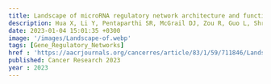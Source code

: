 ```yaml
---
title: Landscape of microRNA regulatory network architecture and functional rerouting in cancer
description: Hua X, Li Y, Pentaparthi SR, McGrail DJ, Zou R, Guo L, Shrawat A, Cirillo KM, Li Q, Bhat A, Xu M, Qi D, Singh A, McGrath F, Andrews S, Aung KL,<strong><u>Das J</u></strong>, Zhou Y, Lodi A, Mills GB, Eckhardt SG, Mendillo ML, Tiziani S, Wu E, Huang JH, Sahni N, Yi SS
date: 2023-01-04 15:01:35 +0300
image: '/images/Landscape-of.webp'
tags: [Gene_Regulatory_Networks]
href : 'https://aacrjournals.org/cancerres/article/83/1/59/711846/Landscape-of-MicroRNA-Regulatory-Network'
published: Cancer Research 2023
year : 2023
---
```

